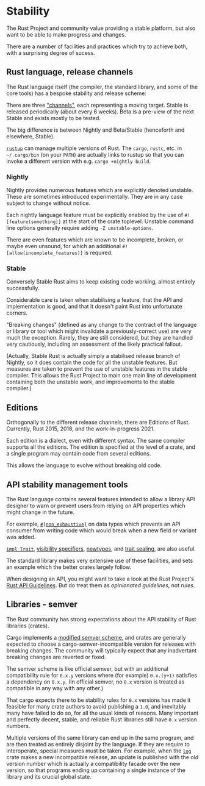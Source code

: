 Stability
=========

[comment]: # ( Copyright 2021 Ian Jackson and contributors  )
[comment]: # ( SPDX-License-Identifier: MIT                 )
[comment]: # ( There is NO WARRANTY.                        )

The Rust Project and community value providing a stable platform,
but also want to be able to make progress and changes.

There are a number of facilities and practices
which try to achieve both,
with a surprising degree of sucess.

Rust language, release channels
-------------------------------

The Rust language itself
(the compiler, the standard library, and some of the core tools)
has a bespoke stability and release scheme:

There are three ["channels"](https://forge.rust-lang.org/),
each representing a moving target.
Stable is released periodically (about every 6 weeks).
Beta is a pre-view of the next Stable
and exists mostly to be tested.

The big difference is between Nightly and Beta/Stable
(henceforth and elsewhere, Stable).

[`rustup`](https://rustup.rs/) can manage
multiple versions of Rust.
The `cargo`, `rustc`, etc. in `~/.cargo/bin` (on your `PATH`)
are actually links to rustup so that you can
invoke a different version with e.g. `cargo +nightly build`.


### Nightly

Nightly provides numerous features which are explicitly denoted unstable.
These are sometimes introduced experimentally.
They are in any case subject to change without notice.

Each nightly language feature must be explicitly enabled by the use of
`#![feature(something)]` at the start of the crate toplevel.
Unstable command line options generally require
adding  `-Z unstable-options`.

There are even features which are known to be
incomplete, broken, or maybe even unsound,
for which an additional 
`#![allow(incomplete_features)]`
is required.


### Stable

Conversely Stable Rust aims to keep existing code working,
almost entirely successfully.

Considerable care is taken when stabilising a feature,
that the API and implementation is good,
and that it doesn't paint Rust into unfortunate corners.

"Breaking changes"
(defined as any change to the contract
of the language or library or tool
which might invalidate a previously-correct use)
are very much the exception.
Rarely, they are still considered,
but they are handled very cautiously,
including an assessment of the likely practical fallout.

(Actually, Stable Rust is actually simply a
stabilised release branch
of Nightly,
so it does contain the code for all the unstable features.
But measures are taken to prevent
the use of unstable features
in the stable compiler.
This allows the Rust Project to main one main line of development
containing both the unstable work,
and improvements to the stable compiler.)


Editions
--------

Orthogonally to the different release channels,
there are Editions of Rust.
Currently, Rust 2015, 2018, and the work-in-progress 2021.

Each edition is a dialect, even with different syntax.
The same compiler supports all the editions.
The edition is specified at the level of a crate,
and a single program may contain code from several editions.

This allows the language to evolve without breaking old code.


API stability management tools
------------------------------

The Rust language contains several features intended to allow
a library API designer to warn or prevent users from
relying on API properties which might change in the future.

For example,
[`#[non_exhaustive]`](https://doc.rust-lang.org/reference/attributes/type_system.html#the-non_exhaustive-attribute)
on data types
which prevents an API consumer from writing code
which would break when a new field or variant was added.

[`impl Trait`](traits.md#existential-types),
[visibility specifiers](https://doc.rust-lang.org/reference/visibility-and-privacy.html),
[newtypes](https://doc.rust-lang.org/book/ch19-04-advanced-types.html#using-the-newtype-pattern-for-type-safety-and-abstraction),
and [trait sealing](https://rust-lang.github.io/api-guidelines/future-proofing.html),
are also useful.

The standard library makes very extensive use of these facilities,
and sets an example which the better crates largely follow.

When designing an API,
you might want to take a look at the Rust Project's
[Rust API Guidelines](https://rust-lang.github.io/api-guidelines/).
But do treat them as *opinionated guidelines*, not *rules*.


Libraries - semver
------------------

The Rust community has strong expectations about
the API stability of Rust libraries (crates).

Cargo implements a
[modified semver scheme](https://doc.rust-lang.org/cargo/reference/semver.html?highlight=semver#semver-compatibility),
and crates are generally expected to
choose a cargo-semver-incompatible version
for releases with breaking changes.
The community will typically expect that
any inadvertant breaking changes
are reverted or fixed.

The semver scheme is like official semver,
but with an additional compatibility rule for `0.x.y` versions
where (for example) `0.x.(y+1)` satisfies a dependency on `0.x.y`.
(In official semver,
no `0.x` version is treated as compatible in any way with any other.)

That cargo expects there to be stability rules for `0.x` versions
has made it feasible for many crate authors to avoid publishing a `1.0`,
and inevitably many have failed to do so,
for all the usual kinds of reasons.
Many important and perfectly decent, stable, and reliable
Rust libraries
still have `0.x` version numbers.

Multiple versions of the same library can end up in the same program,
and are then treated as entirely disjoint by the language.
If they are require to interoperate,
special measures must be taken.
For example,
when the [`log`](https://crates.io/crates/log) crate makes a new incompatible release,
an update is published with the old version number which
is actually a compatibility facade over the new version,
so that programs ending up containing a single instance of the library
and its crucial global state.
